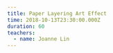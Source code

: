 ```yaml
---
title: Paper Layering Art Effect
time: 2018-10-13T23:30:00.000Z
duration: 60
teachers:
  - name: Joanne Lin
---
```

